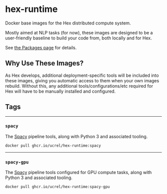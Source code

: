 # hex-runtime
Docker base images for the Hex distributed compute system.

Mostly aimed at NLP tasks (for now), these images are designed to be a user-friendly baseline to build your code from, both locally and for Hex. 

See [the Packages page](https://github.com/orgs/UCREL/packages?repo_name=hex-app) for details.

## Why Use These Images?

As Hex develops, additional deployment-specific tools will be included into these images, giving you automatic access to them when your own images rebuild.
Without this, any additional tools/configurations/etc required for Hex will have to be manually installed and configured.

## Tags

---
### `spacy`
The [Spacy](https://spacy.io/) pipeline tools, along with Python 3 and associated tooling.

`docker pull ghcr.io/ucrel/hex-runtime:spacy`

---
### `spacy-gpu`
The [Spacy](https://spacy.io/) pipeline tools configured for GPU compute tasks, along with Python 3 and associated tooling.

`docker pull ghcr.io/ucrel/hex-runtime:spacy-gpu`
